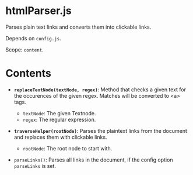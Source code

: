 # htmlParser.js

Parses plain text links and converts them into clickable links.

Depends on `config.js`.

Scope: `content`.

# Contents

* **`replaceTextNode(textNode, regex)`**: Method that checks a given text for the occurences of the given regex.
	Matches will be converted to &lt;a&gt; tags.
	* `textNode`: The given Textnode.
	* `regex`: The regular expression.

* **`traverseHelper(rootNode)`**: Parses the plaintext links from the document and replaces them with clickable links.
	* `rootNode`: The root node to start with.

* `parseLinks()`: Parses all links in the document, if the config option `parseLinks` is set.